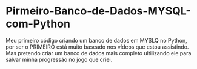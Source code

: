 # Pirmeiro-Banco-de-Dados-MYSQL-com-Python
Meu primeiro código criando um banco de dados em MYSLQ no Python, por ser o PRIMEIRO está muito baseado nos vídeos que estou assistindo.
Mas pretendo criar um banco de dados mais completo ultilizando ele para salvar minha progressão no jogo que criei.
